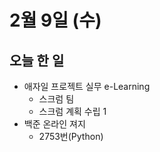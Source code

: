 # 2월 9일 (수)

## 오늘 한 일

* 애자일 프로젝트 실무 e-Learning
  * 스크럼 팀
  * 스크럼 계획 수립 1
* 백준 온라인 져지
  * 2753번(Python)